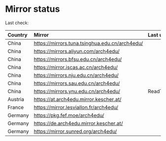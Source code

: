 <script src="./time.js"></script>
# Mirror status
Last check: <script type="text/javascript">localize(1692573332.696999);</script>

|Country|Mirror|Last update|
|:------|:-----|:----------|
|China|https://mirrors.tuna.tsinghua.edu.cn/arch4edu/|<script type="text/javascript">localize(1692555983);</script>|
|China|https://mirrors.aliyun.com/arch4edu/|<script type="text/javascript">localize(1692512870);</script>|
|China|https://mirrors.bfsu.edu.cn/arch4edu/|<script type="text/javascript">localize(1692555983);</script>|
|China|https://mirror.iscas.ac.cn/arch4edu/|<script type="text/javascript">localize(1692556139);</script>|
|China|https://mirrors.nju.edu.cn/arch4edu/|<script type="text/javascript">localize(1692469690);</script>|
|China|https://mirrors.sau.edu.cn/arch4edu/|<script type="text/javascript">localize(1692555983);</script>|
|China|https://mirrors.ynu.edu.cn/arch4edu/|ReadTimeout|
|Austria|https://at.arch4edu.mirror.kescher.at/|<script type="text/javascript">localize(1692555983);</script>|
|France|https://mirror.lesviallon.fr/arch4edu/|<script type="text/javascript">localize(1692512870);</script>|
|Germany|https://pkg.fef.moe/arch4edu/|<script type="text/javascript">localize(1692555983);</script>|
|Germany|https://de.arch4edu.mirror.kescher.at/|<script type="text/javascript">localize(1692555983);</script>|
|Germany|https://mirror.sunred.org/arch4edu/|<script type="text/javascript">localize(1692555983);</script>|

<script src="./tablefilter/tablefilter.js"></script>
<script src="./table.js"></script>
